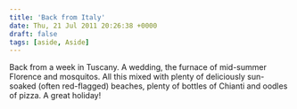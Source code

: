 ```yaml
---
title: 'Back from Italy'
date: Thu, 21 Jul 2011 20:26:38 +0000
draft: false
tags: [aside, Aside]
---
```


Back from a week in Tuscany. A wedding, the furnace of mid-summer Florence and mosquitos. All this mixed with plenty of deliciously sun-soaked (often red-flagged) beaches, plenty of bottles of Chianti and oodles of pizza. A great holiday!